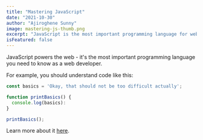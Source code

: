 ```yaml
---
title: "Mastering JavaScript"
date: "2021-10-30"
author: "Ajiroghene Sunny"
image: mastering-js-thumb.png
excerpt: "JavaScript is the most important programming language for web development. You probably don't know it well enough!"
isFeatured: false
---
```


JavaScript powers the web - it's the most important programming language you need to know as a web developer.

For example, you should understand code like this:

```js
const basics = 'Okay, that should not be too difficult actually';

function printBasics() {
  console.log(basics):
}

printBasics();

```
Learn more about it [here](https://ajiozi.com).
